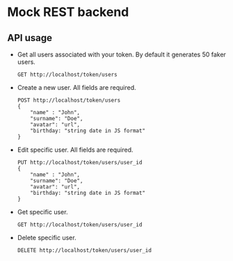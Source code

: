 # Mock REST backend

## API usage

* Get all users associated with your token. By default it generates 50 faker users.

    ```
    GET http://localhost/token/users
    ```

* Create a new user. All fields are required.

    ```
    POST http://localhost/token/users
    {
        "name" : "John",
        "surname": "Doe",
        "avatar": "url",
        "birthday: "string date in JS format"
    }
    ```

* Edit specific user. All fields are required.

    ```
    PUT http://localhost/token/users/user_id
    {
        "name" : "John",
        "surname": "Doe",
        "avatar": "url",
        "birthday: "string date in JS format"
    }
    ```

* Get specific user.

    ```
    GET http://localhost/token/users/user_id
    ```

* Delete specific user.

    ```
    DELETE http://localhost/token/users/user_id
    ```

